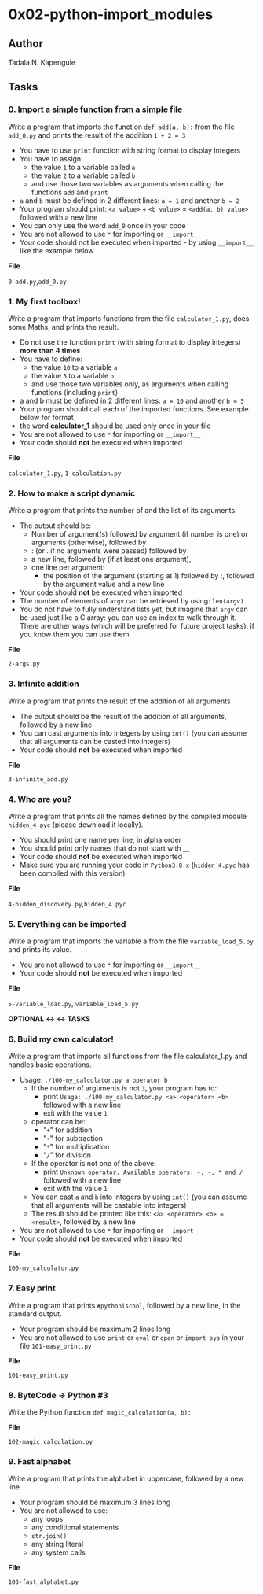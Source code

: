 # 0x02-python-import_modules

## Author

Tadala N. Kapengule

## Tasks

### 0. Import a simple function from a simple file

Write a program that imports the function `def add(a, b):` from the file `add_0.py` and prints the result of the addition `1 + 2 = 3`

- You have to use `print` function with string format to display integers
- You have to assign:
	- the value `1` to a variable called `a`
	- the value `2` to a variable called `b`
	- and use those two variables as arguments when calling the functions `add` and `print`
- `a` and `b` must be defined in 2 different lines: `a = 1` and another `b = 2`
- Your program should print: `<a value>` + `<b value>` = `<add(a, b) value>` followed with a new line
- You can only use the word `add_0` once in your code
- You are not allowed to use `*` for importing or `__import__`
- Your code should not be executed when imported - by using `__import__`, like the example below

__File__

`0-add.py`,`add_0.py`

### 1. My first toolbox!

Write a program that imports functions from the file `calculator_1.py`, does some Maths, and prints the result.

- Do not use the function `print` (with string format to display integers) **more than 4 times**
- You have to define:
	- the value `10` to a variable `a`
	- the value `5` to a variable `b`
	- and use those two variables only, as arguments when calling functions (including `print`)
- a and b must be defined in 2 different lines: `a = 10` and another `b = 5`
- Your program should call each of the imported functions. See example below for format
- the word **calculator_1** should be used only once in your file
- You are not allowed to use `*` for importing or `__import__`
- Your code should **not** be executed when imported

__File__

`calculator_1.py`, `1-calculation.py`

### 2. How to make a script dynamic

Write a program that prints the number of and the list of its arguments.

- The output should be:
	- Number of argument(s) followed by argument (if number is one) or arguments (otherwise), followed by
	- : (or . if no arguments were passed) followed by
	- a new line, followed by (if at least one argument),
	- one line per argument:
		- the position of the argument (starting at 1) followed by :, followed by the argument value and a new line
- Your code should **not** be executed when imported
- The number of elements of `argv` can be retrieved by using: `len(argv)`
- You do not have to fully understand lists yet, but imagine that `argv` can be used just like a C array: you can use an index to walk through it. There are other ways (which will be preferred for future project tasks), if you know them you can use them.

__File__

`2-args.py`

### 3. Infinite addition

Write a program that prints the result of the addition of all arguments

- The output should be the result of the addition of all arguments, followed by a new line
- You can cast arguments into integers by using `int()` (you can assume that all arguments can be casted into integers)
- Your code should **not** be executed when imported

__File__

`3-infinite_add.py`

### 4. Who are you?

Write a program that prints all the names defined by the compiled module `hidden_4.pyc` (please download it locally).

- You should print one name per line, in alpha order
- You should print only names that do not start with **__**
- Your code should **not** be executed when imported
- Make sure you are running your code in `Python3.8.x` (`hidden_4.pyc` has been compiled with this version)

__File__

`4-hidden_discovery.py`,`hidden_4.pyc`

### 5. Everything can be imported

Write a program that imports the variable a from the file `variable_load_5.py` and prints its value.

- You are not allowed to use `*` for importing or `__import__`
- Your code should **not** be executed when imported

__File__

`5-variable_load.py`, `variable_load_5.py`

__OPTIONAL <-> <-> TASKS__

### 6. Build my own calculator!

Write a program that imports all functions from the file calculator_1.py and handles basic operations.

- Usage: `./100-my_calculator.py a operator b`
	- If the number of arguments is not `3`, your program has to:
		- print `Usage: ./100-my_calculator.py <a> <operator> <b>` followed with a new line
		- exit with the value `1`
	- operator can be:
		- "`+`" for addition
		- "`-`" for subtraction
		- "`*`" for multiplication
		- "`/`" for division
	- If the operator is not one of the above:
		- print `Unknown operator. Available operators: +, -, * and /` followed with a new line
		- exit with the value `1`
	- You can cast `a` and `b` into integers by using `int()` (you can assume that all arguments will be castable into integers)
	- The result should be printed like this: `<a> <operator> <b> = <result>`, followed by a new line
- You are not allowed to use `*` for importing or `__import__`
- Your code should **not** be executed when imported

__File__

`100-my_calculator.py`

### 7. Easy print

Write a program that prints `#pythoniscool`, followed by a new line, in the standard output.

- Your program should be maximum 2 lines long
- You are not allowed to use `print` or `eval` or `open` or `import sys` in your file `101-easy_print.py`

__File__

`101-easy_print.py`

### 8. ByteCode -> Python #3

Write the Python function `def magic_calculation(a, b):`

__File__

`102-magic_calculation.py`

### 9. Fast alphabet

Write a program that prints the alphabet in uppercase, followed by a new line.

- Your program should be maximum 3 lines long
- You are not allowed to use:
	- any loops
	- any conditional statements
	- `str.join()`
	- any string literal
	- any system calls

__File__

`103-fast_alphabet.py`
